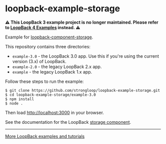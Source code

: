 # loopback-example-storage

**⚠️ This LoopBack 3 example project is no longer maintained. Please refer to [LoopBack 4 Examples](https://loopback.io/doc/en/lb4/Examples.html) instead. ⚠️**

Example for [loopback-component-storage](https://github.com/strongloop/loopback-component-storage).

This repository contains three directories: 

- `example-3.0` - the LoopBack 3.0 app.  Use this if you're using the current version (3.x) of LoopBack.
- `example-2.0` - the legacy LoopBack 2.x app.
- `example` - the legacy LoopBack 1.x app.  

Follow these steps to run the example:

```
$ git clone https://github.com/strongloop/loopback-example-storage.git
$ cd loopback-example-storage/example-3.0
$ npm install
$ node .
```

Then load <http://localhost:3000> in your browser.

See the documentation for the LoopBack [storage component](http://loopback.io/doc/en/lb3/Storage-component.html).

---

[More LoopBack examples and tutorials](https://loopback.io/doc/en/lb3/Tutorials-and-examples.html)
